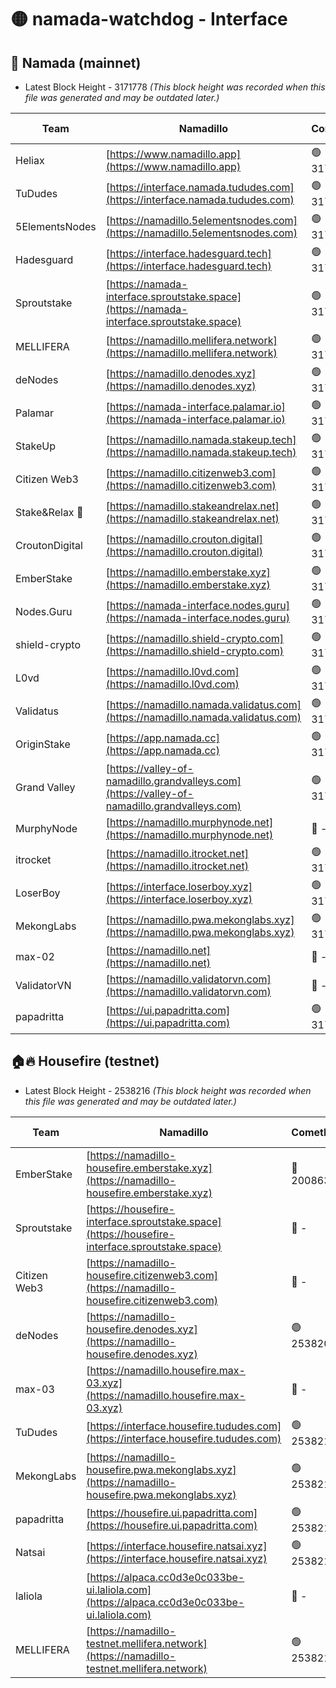 # 🟡 namada-watchdog - Interface

## 🚀 Namada (mainnet)
- Latest Block Height - 3171778 *(This block height was recorded when this file was generated and may be outdated later.)*

| Team | Namadillo | CometBFT | Indexer | MASP Indexer |
|-|-|-|-|-|
| Heliax | [https://www.namadillo.app](https://www.namadillo.app) | 🟢 3171761 | 🟢 3171761 | 🟢 3171760 |
| TuDudes | [https://interface.namada.tududes.com](https://interface.namada.tududes.com) | 🟢 3171761 | 🟢 3171761 | 🟢 3171761 |
| 5ElementsNodes | [https://namadillo.5elementsnodes.com](https://namadillo.5elementsnodes.com) | 🟢 3171761 | 🟢 3171761 | 🟢 3171761 |
| Hadesguard | [https://interface.hadesguard.tech](https://interface.hadesguard.tech) | 🟢 3171762 | 🟢 3171762 | 🟢 3171761 |
| Sproutstake | [https://namada-interface.sproutstake.space](https://namada-interface.sproutstake.space) | 🟢 3171762 | 🟢 3171762 | 🟢 3171762 |
| MELLIFERA | [https://namadillo.mellifera.network](https://namadillo.mellifera.network) | 🟢 3171763 | 🟢 3171763 | 🟢 3171762 |
| deNodes | [https://namadillo.denodes.xyz](https://namadillo.denodes.xyz) | 🟢 3171763 | 🟢 3171763 | 🟢 3171763 |
| Palamar | [https://namada-interface.palamar.io](https://namada-interface.palamar.io) | 🟢 3171764 | 🟢 3171764 | 🟢 3171763 |
| StakeUp | [https://namadillo.namada.stakeup.tech](https://namadillo.namada.stakeup.tech) | 🟢 3171764 | 🟢 3171764 | 🟢 3171764 |
| Citizen Web3 | [https://namadillo.citizenweb3.com](https://namadillo.citizenweb3.com) | 🟢 3171765 | 🟢 3171765 | 🟢 3171765 |
| Stake&Relax 🦥 | [https://namadillo.stakeandrelax.net](https://namadillo.stakeandrelax.net) | 🟢 3171765 | 🟢 3171765 | 🟢 3171765 |
| CroutonDigital | [https://namadillo.crouton.digital](https://namadillo.crouton.digital) | 🟢 3171766 | 🟢 3171766 | 🟢 3171766 |
| EmberStake | [https://namadillo.emberstake.xyz](https://namadillo.emberstake.xyz) | 🟢 3171766 | 🟢 3171766 | 🟢 3171767 |
| Nodes.Guru | [https://namada-interface.nodes.guru](https://namada-interface.nodes.guru) | 🟢 3171767 | 🟢 3171767 | 🟢 3171767 |
| shield-crypto | [https://namadillo.shield-crypto.com](https://namadillo.shield-crypto.com) | 🟢 3171768 | 🟢 3171767 | 🟢 3171767 |
| L0vd | [https://namadillo.l0vd.com](https://namadillo.l0vd.com) | 🟢 3171768 | 🟢 3171768 | 🟢 3171768 |
| Validatus | [https://namadillo.namada.validatus.com](https://namadillo.namada.validatus.com) | 🟢 3171769 | 🟢 3171769 | 🟢 3171768 |
| OriginStake | [https://app.namada.cc](https://app.namada.cc) | 🟢 3171770 | 🟢 3171770 | 🟢 3171769 |
| Grand Valley | [https://valley-of-namadillo.grandvalleys.com](https://valley-of-namadillo.grandvalleys.com) | 🟢 3171770 | 🟢 3171769 | 🟢 3171770 |
| MurphyNode | [https://namadillo.murphynode.net](https://namadillo.murphynode.net) | 🔴 - | 🔴 - | 🔴 - |
| itrocket | [https://namadillo.itrocket.net](https://namadillo.itrocket.net) | 🟢 3171773 | 🟢 3171773 | 🟢 3171773 |
| LoserBoy | [https://interface.loserboy.xyz](https://interface.loserboy.xyz) | 🟢 3171773 | 🟢 3171773 | 🟢 3171774 |
| MekongLabs | [https://namadillo.pwa.mekonglabs.xyz](https://namadillo.pwa.mekonglabs.xyz) | 🟢 3171774 | 🟢 3171774 | 🟢 3171774 |
| max-02 | [https://namadillo.net](https://namadillo.net) | 🔴 - | 🔴 - | 🔴 - |
| ValidatorVN | [https://namadillo.validatorvn.com](https://namadillo.validatorvn.com) | 🔴 - | 🔴 - | 🔴 - |
| papadritta | [https://ui.papadritta.com](https://ui.papadritta.com) | 🟢 3171778 | 🟢 3171778 | 🟢 3171778 |

## 🏠🔥 Housefire (testnet)
- Latest Block Height - 2538216 *(This block height was recorded when this file was generated and may be outdated later.)*

| Team | Namadillo | CometBFT | Indexer | MASP Indexer |
|-|-|-|-|-|
| EmberStake | [https://namadillo-housefire.emberstake.xyz](https://namadillo-housefire.emberstake.xyz) | 🔴 2008636 | 🔴 - | 🔴 - |
| Sproutstake | [https://housefire-interface.sproutstake.space](https://housefire-interface.sproutstake.space) | 🔴 - | 🔴 - | 🔴 - |
| Citizen Web3 | [https://namadillo-housefire.citizenweb3.com](https://namadillo-housefire.citizenweb3.com) | 🔴 - | 🔴 - | 🔴 - |
| deNodes | [https://namadillo-housefire.denodes.xyz](https://namadillo-housefire.denodes.xyz) | 🟢 2538205 | 🟢 2538205 | 🟢 2538205 |
| max-03 | [https://namadillo.housefire.max-03.xyz](https://namadillo.housefire.max-03.xyz) | 🔴 - | 🔴 - | 🔴 - |
| TuDudes | [https://interface.housefire.tududes.com](https://interface.housefire.tududes.com) | 🟢 2538213 | 🟢 2538213 | 🟢 2538213 |
| MekongLabs | [https://namadillo-housefire.pwa.mekonglabs.xyz](https://namadillo-housefire.pwa.mekonglabs.xyz) | 🟢 2538213 | 🟢 2538213 | 🟢 2538213 |
| papadritta | [https://housefire.ui.papadritta.com](https://housefire.ui.papadritta.com) | 🟢 2538214 | 🟢 2538214 | 🟢 2538214 |
| Natsai | [https://interface.housefire.natsai.xyz](https://interface.housefire.natsai.xyz) | 🟢 2538214 | 🟢 2538214 | 🟢 2538214 |
| laliola | [https://alpaca.cc0d3e0c033be-ui.laliola.com](https://alpaca.cc0d3e0c033be-ui.laliola.com) | 🔴 - | 🔴 - | 🔴 - |
| MELLIFERA | [https://namadillo-testnet.mellifera.network](https://namadillo-testnet.mellifera.network) | 🟢 2538216 | 🟢 2538216 | 🟢 2538216 |

